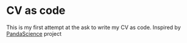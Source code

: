 # CV as code

This is my first attempt  at the ask  to write my CV as code.
Inspired by [PandaScience](https://github.com/PandaScience/FortySecondsCV) project